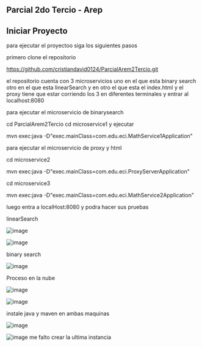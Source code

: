 ## Parcial 2do Tercio - Arep


## Iniciar Proyecto

para ejecutar el proyectoo siga los siguientes pasos 

primero clone el repositorio 

https://github.com/cristiandavid0124/ParcialArem2Tercio.git

el repositorio cuenta con 3 microservicios uno en el que esta binary search  otro en el que esta linearSearch y en otro el que esta el index.html  y el proxy 
tiene que estar corriendo los 3 en diferentes terminales  y entrar al localhost:8080

para ejecutar el microservicio de  binarysearch

cd ParcialArem2Tercio 
cd microservice1
y ejecutar 

mvn exec:java -D"exec.mainClass=com.edu.eci.MathService1Application"      

para ejecutar el microservicio de  proxy y html 

cd microservice2

mvn exec:java -D"exec.mainClass=com.edu.eci.ProxyServerApplication"

cd microservice3

mvn exec:java -D"exec.mainClass=com.edu.eci.MathService2Application"

luego entra a localHost:8080 y podra hacer sus pruebas




linearSearch

![image](https://github.com/user-attachments/assets/eec39e48-1b1e-4515-a3e2-4b2fc51404c6)


![image](https://github.com/user-attachments/assets/d6199985-8419-4436-a482-beedeb29dfd5)


binary search


![image](https://github.com/user-attachments/assets/9ae88b5b-4d01-4881-bf3c-cb91b50d6297)




Proceso en la nube 

![image](https://github.com/user-attachments/assets/caee1acd-ce27-4607-9b12-9f1da3774c3f)



![image](https://github.com/user-attachments/assets/352375c6-c329-46c2-9878-03e2cf90f6d6)


instale java y maven en ambas maquinas 

![image](https://github.com/user-attachments/assets/e9f6c1e9-019a-42b8-8713-4ee1d2d4e5e1)

![image](https://github.com/user-attachments/assets/56621cc1-a266-444c-bc72-446551276f97)
me falto crear la ultima instancia 


